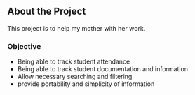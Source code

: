 ## About the Project

This project is to help my mother with her work.

### Objective

- Being able to track student attendance
- Being able to track student documentation and information
- Allow necessary searching and filtering
- provide portability and simplicity of information
